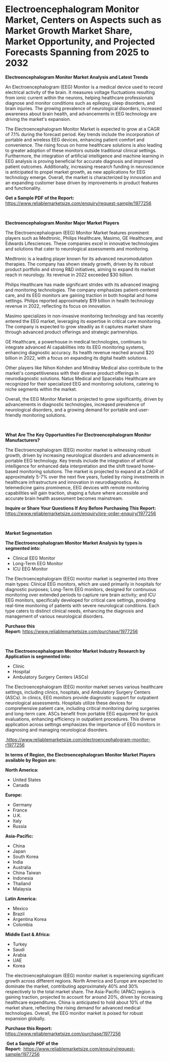 <p><h1>Electroencephalogram Monitor Market, Centers on Aspects such as Market Growth Market Share, Market Opportunity, and Projected Forecasts Spanning from 2025 to 2032</h1></p><p><strong>Electroencephalogram Monitor Market Analysis and Latest Trends</strong></p>
<p><p>An Electroencephalogram (EEG) Monitor is a medical device used to record electrical activity of the brain. It measures voltage fluctuations resulting from ionic current within the neurons, helping healthcare professionals diagnose and monitor conditions such as epilepsy, sleep disorders, and brain injuries. The growing prevalence of neurological disorders, increased awareness about brain health, and advancements in EEG technology are driving the market's expansion.</p><p>The Electroencephalogram Monitor Market is expected to grow at a CAGR of 7.1% during the forecast period. Key trends include the incorporation of portable and wireless EEG devices, enhancing patient comfort and convenience. The rising focus on home healthcare solutions is also leading to greater adoption of these monitors outside traditional clinical settings. Furthermore, the integration of artificial intelligence and machine learning in EEG analysis is proving beneficial for accurate diagnosis and improved patient outcomes. Additionally, increasing research funding in neuroscience is anticipated to propel market growth, as new applications for EEG technology emerge. Overall, the market is characterized by innovation and an expanding customer base driven by improvements in product features and functionality.</p></p>
<p><strong>Get a Sample PDF of the Report:&nbsp;</strong> <a href="https://www.reliablemarketsize.com/enquiry/request-sample/1977256?utm_campaign=2471&utm_medium=2&utm_source=Github&utm_content=ia&utm_term=16042025&utm_id=electroencephalogram-monitor">https://www.reliablemarketsize.com/enquiry/request-sample/1977256</a></p>
<p>&nbsp;</p>
<p><strong>Electroencephalogram Monitor Major Market Players</strong></p>
<p><p>The Electroencephalogram (EEG) Monitor Market features prominent players such as Medtronic, Philips Healthcare, Masimo, GE Healthcare, and Edwards Lifesciences. These companies excel in innovative technologies and solutions that cater to neurological assessments and monitoring.</p><p>Medtronic is a leading player known for its advanced neuromodulation therapies. The company has shown steady growth, driven by its robust product portfolio and strong R&D initiatives, aiming to expand its market reach in neurology. Its revenue in 2022 exceeded $30 billion.</p><p>Philips Healthcare has made significant strides with its advanced imaging and monitoring technologies. The company emphasizes patient-centered care, and its EEG monitors are gaining traction in both hospital and home settings. Philips reported approximately $19 billion in health technology revenue in 2022, reflecting its focus on innovation.</p><p>Masimo specializes in non-invasive monitoring technology and has recently entered the EEG market, leveraging its expertise in critical care monitoring. The company is expected to grow steadily as it captures market share through advanced product offerings and strategic partnerships.</p><p>GE Healthcare, a powerhouse in medical technologies, continues to integrate advanced AI capabilities into its EEG monitoring systems, enhancing diagnostic accuracy. Its health revenue reached around $20 billion in 2022, with a focus on expanding its digital health solutions.</p><p>Other players like Nihon Kohden and Mindray Medical also contribute to the market's competitiveness with their diverse product offerings in neurodiagnostic solutions. Natus Medical and Spacelabs Healthcare are recognized for their specialized EEG and monitoring solutions, catering to niche segments within the market.</p><p>Overall, the EEG Monitor Market is projected to grow significantly, driven by advancements in diagnostic technologies, increased prevalence of neurological disorders, and a growing demand for portable and user-friendly monitoring solutions.</p></p>
<p>&nbsp;</p>
<p><strong>What Are The Key Opportunities For Electroencephalogram Monitor Manufacturers?</strong></p>
<p><p>The Electroencephalogram (EEG) monitor market is witnessing robust growth, driven by increasing neurological disorders and advancements in portable EEG technology. Key trends include the integration of artificial intelligence for enhanced data interpretation and the shift toward home-based monitoring solutions. The market is projected to expand at a CAGR of approximately 5-7% over the next five years, fueled by rising investments in healthcare infrastructure and innovation in neurodiagnostics. As telemedicine gains prominence, EEG devices with remote monitoring capabilities will gain traction, shaping a future where accessible and accurate brain health assessment becomes mainstream.</p></p>
<p><strong>Inquire or Share Your Questions If Any Before Purchasing This Report:</strong> <a href="https://www.reliablemarketsize.com/enquiry/pre-order-enquiry/1977256?utm_campaign=2471&utm_medium=2&utm_source=Github&utm_content=ia&utm_term=16042025&utm_id=electroencephalogram-monitor">https://www.reliablemarketsize.com/enquiry/pre-order-enquiry/1977256</a></p>
<p>&nbsp;</p>
<p><strong>Market Segmentation</strong></p>
<p><strong>The Electroencephalogram Monitor Market Analysis by types is segmented into:</strong></p>
<p><ul><li>Clinical EEG Monitor</li><li>Long-Term EEG Monitor</li><li>ICU EEG Monitor</li></ul></p>
<p><p>The Electroencephalogram (EEG) monitor market is segmented into three main types: Clinical EEG monitors, which are used primarily in hospitals for diagnostic purposes; Long-Term EEG monitors, designed for continuous monitoring over extended periods to capture rare brain activity; and ICU EEG monitors, specifically developed for critical care settings, providing real-time monitoring of patients with severe neurological conditions. Each type caters to distinct clinical needs, enhancing the diagnosis and management of various neurological disorders.</p></p>
<p><strong>Purchase this Report:&nbsp;</strong><a href="https://www.reliablemarketsize.com/purchase/1977256?utm_campaign=2471&utm_medium=2&utm_source=Github&utm_content=ia&utm_term=16042025&utm_id=electroencephalogram-monitor">https://www.reliablemarketsize.com/purchase/1977256</a></p>
<p>&nbsp;</p>
<p><strong>The Electroencephalogram Monitor Market Industry Research by Application is segmented into:</strong></p>
<p><ul><li>Clinic</li><li>Hospital</li><li>Ambulatory Surgery Centers (ASCs)</li></ul></p>
<p><p>The Electroencephalogram (EEG) monitor market serves various healthcare settings, including clinics, hospitals, and Ambulatory Surgery Centers (ASCs). In clinics, EEG monitors provide diagnostic support for outpatient neurological assessments. Hospitals utilize these devices for comprehensive patient care, including critical monitoring during surgeries and long-term care. ASCs benefit from portable EEG equipment for quick evaluations, enhancing efficiency in outpatient procedures. This diverse application across settings emphasizes the importance of EEG monitors in diagnosing and managing neurological disorders.</p></p>
<p><a href="https://www.reliablemarketsize.com/electroencephalogram-monitor-r1977256?utm_campaign=2471&utm_medium=2&utm_source=Github&utm_content=ia&utm_term=16042025&utm_id=electroencephalogram-monitor">&nbsp;https://www.reliablemarketsize.com/electroencephalogram-monitor-r1977256</a></p>
<p><strong>In terms of Region, the Electroencephalogram Monitor Market Players available by Region are:</strong></p>
<p>
    <p> <strong> North America: </strong>
        <ul>
            <li>United States</li>
            <li>Canada</li>
        </ul>
        </p> 
    <p> <strong> Europe: </strong>
        <ul>
            <li>Germany</li>
            <li>France</li>
            <li>U.K.</li>
            <li>Italy</li>
            <li>Russia</li>
        </ul>
        </p> 
    <p> <strong> Asia-Pacific: </strong>
        <ul>
            <li>China</li>
            <li>Japan</li>
            <li>South Korea</li>
            <li>India</li>
            <li>Australia</li>
            <li>China Taiwan</li>
            <li>Indonesia</li>
            <li>Thailand</li>
            <li>Malaysia</li>
        </ul>
        </p> 
    <p> <strong> Latin America: </strong>
        <ul>
            <li>Mexico</li>
            <li>Brazil</li>
            <li>Argentina Korea</li>
            <li>Colombia</li>
        </ul>
        </p> 
    <p> <strong> Middle East & Africa: </strong>
        <ul>
            <li>Turkey</li>
            <li>Saudi</li>
            <li>Arabia</li>
            <li>UAE</li>
            <li>Korea</li>
        </ul>
    </p>
    </p>
<p><p>The electroencephalogram (EEG) monitor market is experiencing significant growth across different regions. North America and Europe are expected to dominate the market, contributing approximately 40% and 30% respectively to the total market share. The Asia-Pacific (APAC) region is gaining traction, projected to account for around 20%, driven by increasing healthcare expenditures. China is anticipated to hold about 10% of the market share, reflecting the rising demand for advanced medical technologies. Overall, the EEG monitor market is poised for robust expansion globally.</p></p>
<p><strong>Purchase this Report: </strong><a href="https://www.reliablemarketsize.com/purchase/1977256?utm_campaign=2471&utm_medium=2&utm_source=Github&utm_content=ia&utm_term=16042025&utm_id=electroencephalogram-monitor">https://www.reliablemarketsize.com/purchase/1977256</a></p>
<p>&nbsp;<strong>Get a Sample PDF of the Report:&nbsp;&nbsp;</strong><a href="https://www.reliablemarketsize.com/enquiry/request-sample/1977256?utm_campaign=2471&utm_medium=2&utm_source=Github&utm_content=ia&utm_term=16042025&utm_id=electroencephalogram-monitor">https://www.reliablemarketsize.com/enquiry/request-sample/1977256</a></p>
<p><strong></strong></p>
<p><p></p><p></p><p></p></p>